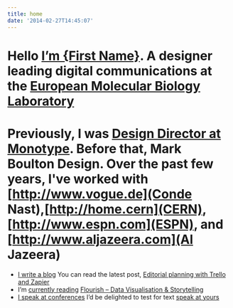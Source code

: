 ```yaml
---
title: home
date: '2014-02-27T14:45:07'
---
```

# Hello [I’m {First Name}](/about/). A designer leading digital communications at the [European Molecular Biology Laboratory](http://www.embl.org)

# Previously, I was [Design Director at Monotype](http://www.monotype.com).  Before that, Mark Boulton Design. Over the past few years, I've worked with \[http://www.vogue.de](Conde Nast),[http://home.cern](CERN), [http://www.espn.com](ESPN), and \[http://www.aljazeera.com](Al Jazeera)

* [I write a blog](/journal) You can read the latest post, [Editorial planning with Trello and Zapier](/journal/editorial-planning-with-trello-and-zapier)
* I’m [currently reading](/reading) [Flourish – Data Visualisation &amp; Storytelling](https://flourish.studio/)
* [I speak at conferences](/speaking) I’d be delighted to test for text  [speak at yours](/contact)
